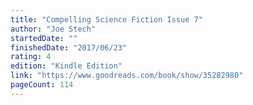 ```yaml
---
title: "Compelling Science Fiction Issue 7"
author: "Joe Stech"
startedDate: ""
finishedDate: "2017/06/23"
rating: 4
edition: "Kindle Edition"
link: "https://www.goodreads.com/book/show/35282980"
pageCount: 114
---
```



